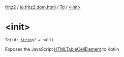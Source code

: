 [fritz2](../../index.md) / [io.fritz2.dom.html](../index.md) / [Td](index.md) / [&lt;init&gt;](./-init-.md)

# &lt;init&gt;

`Td(id: `[`String`](https://kotlinlang.org/api/latest/jvm/stdlib/kotlin/-string/index.html)`? = null)`

Exposes the JavaScript [HTMLTableCellElement](https://developer.mozilla.org/en/docs/Web/API/HTMLTableCellElement) to Kotlin

